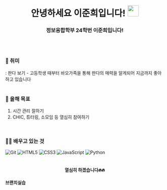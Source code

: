 
<h1 align="center"><b>안녕하세요 이준희입니다! </b><img src="https://media.giphy.com/media/hvRJCLFzcasrR4ia7z/giphy.gif" width="35"></h1>
<h3 align="center">정보융합학부 24학번 이준희입니다!</h3>
<br/>
<br/>

### 🎯 취미
: 판다 보기 - 고등학생 때부터 바오가족을 통해 판다의 매력을 알게되어 지금까지 좋아하고 있습니다
<br/>
<br/>

### 🌱 올해 목표
1. 시간 관리 잘하기
2. CHIC, 튜터링, 소모임 등 열심히 참여하기
<br/>

### 👨‍💻 배우고 있는 것
![Git](https://img.shields.io/badge/git-%23F05033.svg?style=for-the-badge&logo=git&logoColor=white)
![HTML5](https://img.shields.io/badge/HTML5%20-%23E34F26.svg?style=for-the-badge&logo=html5&logoColor=white)
![CSS3](https://img.shields.io/badge/CSS%20-%231572B6.svg?style=for-the-badge&logo=css3&logoColor=white)
![JavaScript](https://img.shields.io/badge/JavaScript%20-%23F7DF1E.svg?style=for-the-badge&logo=javascript&logoColor=black)
![Python](https://img.shields.io/badge/Python%20-%2314354C.svg?style=for-the-badge&logo=python&logoColor=white)
<br/>
<br/>

<h4 align="center">열심히 하겠습니다🔥🔥</h4>

<h4>브랜치실습</h4>